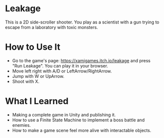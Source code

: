 # Leakage

This is a 2D side-scroller shooter. You play as a scientist with a gun trying to escape from a laboratory with toxic monsters.

# How to Use It

- Go to the game's page: <https://xamigames.itch.io/leakage> and press "Run Leakage". You can play it in your browser.
- Move left right with A/D or LeftArrow/RightArrow.
- Jump with W or UpArrow.
- Shoot with X.

# What I Learned

- Making a complete game in Unity and publishing it.
- How to use a Finite State Machine to implement a boss battle and enemies.
- How to make a game scene feel more alive with interactable objects.
